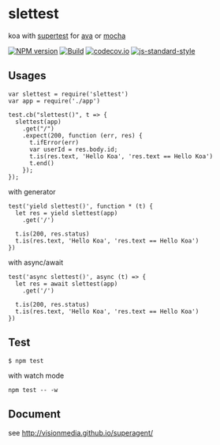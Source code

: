 # slettest

koa with [supertest](https://github.com/visionmedia/supertest) for [ava](https://github.com/avajs/ava) or [mocha](https://github.com/mochajs/mocha)

[![NPM version](https://img.shields.io/npm/v/slettest.svg?style=flat-square)](https://www.npmjs.com/package/sletTest)
[![Build](https://travis-ci.org/sletjs/sletTest.svg?branch=master)](https://travis-ci.org/sletjs/sletTest)
[![codecov.io](https://codecov.io/github/sletjs/sletTest/coverage.svg?branch=master)](https://codecov.io/github/sletjs/sletTest?branch=master)
[![js-standard-style](https://img.shields.io/badge/code%20style-standard-brightgreen.svg)](http://standardjs.com/)

## Usages

```
var slettest = require('slettest')
var app = require('./app')

test.cb("slettest()", t => {
  slettest(app)
    .get("/")
    .expect(200, function (err, res) {
      t.ifError(err)
      var userId = res.body.id;
      t.is(res.text, 'Hello Koa', 'res.text == Hello Koa')
      t.end()
    });
});
```

with generator

```
test('yield slettest()', function * (t) {
  let res = yield slettest(app)
    .get('/')

  t.is(200, res.status)
  t.is(res.text, 'Hello Koa', 'res.text == Hello Koa')
})
```

with async/await

```
test('async slettest()', async (t) => {
  let res = await slettest(app)
    .get('/')

  t.is(200, res.status)
  t.is(res.text, 'Hello Koa', 'res.text == Hello Koa')
})
```

## Test

```
$ npm test
```

with watch mode

```
npm test -- -w 
```


## Document

see http://visionmedia.github.io/superagent/

